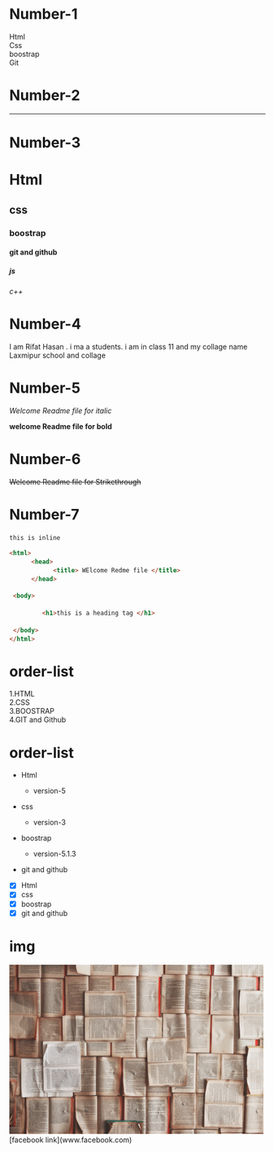 <!--My first write for markdown text-->
<!-- new line for '2-space or html sentex'   -->
# Number-1  
Html  
Css  
boostrap  
Git  
<!-- Orijantal for'--- or html sentex'   -->
# Number-2
---    
<!--heading for'#-#6 Or html sentex'-->
# Number-3
# Html    
## css         
### boostrap    
#### git and github 
##### js  
###### c++
<!-- paragrap for html sentex -->
# Number-4
<p>I am Rifat Hasan . i ma a students. i am  in class 11 and my collage name Laxmipur school and collage</p>
<!-- italic for [ _text_ or html sectex ] -->  

# Number-5  

_Welcome Readme file for italic_  

<!-- blod for [ __text__ ] -->   

__welcome Readme file for bold__

<!-- Sthikethrough for [~~text~~ or html sentex] -->
# Number-6
~~Welcome Readme file for Strikethrough~~
<!-- inline for [one-line `text` and multipol-line ```text```] -->
# Number-7  
 
`this is inline`               
        
```html
<html>
      <head>
            <title> WElcome Redme file </title>
      </head>

 <body>
   
         <h1>this is a heading tag </h1>

 </body>     
</html>
```
<!-- order-list [1.2.3...] or [html sentex] -->
# order-list   

1.HTML  
2.CSS  
3.BOOSTRAP  
4.GIT and Github  
<!-- order-list[-] -->
# order-list

- Html
  - version-5
- css 
  - version-3
- boostrap
  - version-5.1.3
- git and github 
  

  <!-- task list [ - [x] ] -->

 - [x]  Html
 - [x]  css
 - [x] boostrap 
 - [x] git and github

<!-- list [  [title](link) ] -->
# img
<img src="book-img.jpg" width="500px">
[facebook link](www.facebook.com)
<!-- table -->
